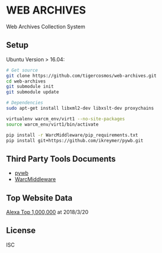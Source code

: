 # WEB ARCHIVES

Web Archives Collection System 

## Setup

Ubuntu Version > 16.04: 

```sh
# Get source
git clone https://github.com/tigercosmos/web-archives.git
cd web-archives
git submodule init
git submodule update

# Dependencies
sudo apt-get install libxml2-dev libxslt-dev proxychains

virtualenv warcm_env/virt1 --no-site-packages
source warcm_env/virt1/bin/activate

pip install -r WarcMiddleware/pip_requirements.txt
pip install git+https://github.com/ikreymer/pywb.git
```

## Third Party Tools Documents
- [pywb](https://pywb.readthedocs.io/en/latest/manual/usage.html)
- [WarcMiddleware](https://github.com/tigercosmos/WarcMiddleware/)

## Top Website Data

[Alexa Top 1,000,000](http://s3.amazonaws.com/alexa-static/top-1m.csv.zip) at 2018/3/20

## License
ISC

